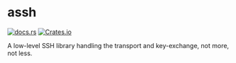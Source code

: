 # assh
[![docs.rs](https://img.shields.io/docsrs/assh)](https://docs.rs/assh) [![Crates.io](https://img.shields.io/crates/l/assh)](https://crates.io/crates/assh)

A low-level SSH library handling the transport and key-exchange, not more, not less.
